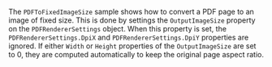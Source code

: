 The `PDFToFixedImageSize` sample shows how to convert a PDF page to an image of fixed size. 
This is done by settings the `OutputImageSize` property on the `PDFRendererSettings` object. When this property is set, the `PDFRendererSettings.DpiX` and `PDFRendererSettings.DpiY` properties are ignored.
If either `Width` or `Height` properties of the `OutputImageSize` are set to 0, they are computed automatically to keep the original page aspect ratio.

